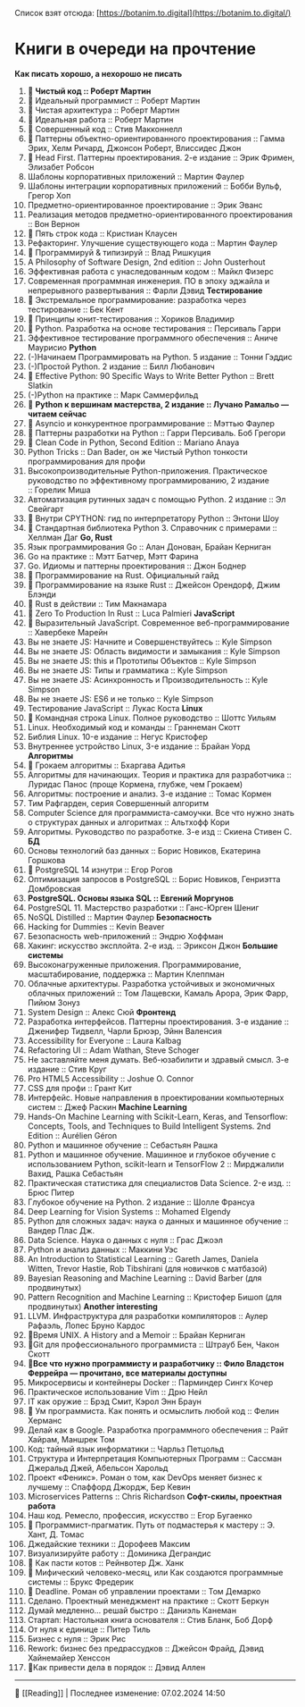 Список взят отсюда: [https://botanim.to.digital](https://botanim.to.digital/)
# **Книги в очереди на прочтение**
**Как писать хорошо, а нехорошо не писать**
1. 📗 **Чистый код :: Роберт Мартин**
2. 📗 Идеальный программист :: Роберт Мартин
3. 📗 Чистая архитектура :: Роберт Мартин
4. 📗 Идеальная работа :: Роберт Мартин
5. 📗 Совершенный код :: Стив Макконнелл
6. 📗 Паттерны объектно-ориентированного проектирования :: Гамма Эрих, Хелм Ричард, Джонсон Роберт, Влиссидес Джон
7. 📗 Head First. Паттерны проектирования. 2-е издание :: Эрик Фримен, Элизабет Робсон
8. Шаблоны корпоративных приложений :: Мартин Фаулер
9. Шаблоны интеграции корпоративных приложений :: Бобби Вульф, Грегор Хоп
10. Предметно-ориентированное проектирование :: Эрик Эванс
11. Реализация методов предметно-ориентированного проектирования :: Вон Вернон
12. 📗 Пять строк кода :: Кристиан Клаусен
13. Рефакторинг. Улучшение существующего кода :: Мартин Фаулер
14. 📗 Программируй & типизируй :: Влад Ришкуция
15. A Philosophy of Software Design, 2nd edition :: John Ousterhout
16. Эффективная работа с унаследованным кодом :: Майкл Физерс
17. Современная программная инженерия. ПО в эпоху эджайла и непрерывного развертывания :: Фарли Дэвид
**Тестирование**
1. 📗 Экстремальное программирование: разработка через тестирование :: Бек Кент
2. 📗 Принципы юнит-тестирования :: Хориков Владимир
3. 📗 Python. Разработка на основе тестирования :: Персиваль Гарри
4. Эффективное тестирование программного обеспечения :: Аниче Маурисио
**Python**
1. (-)Начинаем Программировать на Python. 5 издание :: Тонни Гэддис
2. (-)Простой Python. 2 издание :: Билл Любанович
3. 📗 Effective Python: 90 Specific Ways to Write Better Python :: Brett Slatkin
4. (-)Python на практике :: Марк Саммерфильд
5. 📗 **Python к вершинам мастерства, 2 издание :: Лучано Рамальо — читаем сейчас**
6. 📗 Asyncio и конкурентное программирование :: Мэттью Фаулер
7. 📗 Паттерны разработки на Python :: Гарри Персиваль. Боб Грегори
8. 📗 Clean Code in Python, Second Edition :: Mariano Anaya
9. Python Tricks :: Dan Bader, он же Чистый Python тонкости программирования для профи
10. Высокопроизводительные Python-приложения. Практическое руководство по эффективному программированию, 2 издание :: Горелик Миша
11. Автоматизация рутинных задач с помощью Python. 2 издание :: Эл Свейгарт
12. 📗 Внутри CPYTHON: гид по интерпретатору Python :: Энтони Шоу
13. 📗 Стандартная библиотека Python 3. Справочник с примерами :: Хеллман Даг
**Go, Rust**
1. Язык программирования Go :: Алан Донован, Брайан Керниган
2. Go на практике :: Мэтт Батчер, Мэтт Фарина
3. Go. Идиомы и паттерны проектирования :: Джон Боднер
4. 📗 Программирование на Rust. Официальный гайд
5. 📗 Программирование на языке Rust :: Джейсон Орендорф, Джим Блэнди
6. 📗 Rust в действии :: Тим Макнамара
7. 📗 Zero To Production In Rust :: Luca Palmieri
**JavaScript**
1. 📗 Выразительный JavaScript. Современное веб-программирование :: Хавербеке Марейн
2. Вы не знаете JS: Начните и Совершенствуйтесь :: Kyle Simpson
3. Вы не знаете JS: Область видимости и замыкания :: Kyle Simpson
4. Вы не знаете JS: this и Прототипы Объектов :: Kyle Simpson
5. Вы не знаете JS: Типы и грамматика :: Kyle Simpson
6. Вы не знаете JS: Асинхронность и Производительность :: Kyle Simpson
7. Вы не знаете JS: ES6 и не только :: Kyle Simpson
8. Тестирование JavaScript :: Лукас Коста
**Linux**
1. 📗 Командная строка Linux. Полное руководство :: Шоттс Уильям
2. Linux. Необходимый код и команды :: Граннеман Скотт
3. Библия Linux. 10-е издание :: Негус Кристофер
4. Внутреннее устройство Linux, 3-е издание :: Брайан Уорд
**Алгоритмы**
1. 📗 Грокаем алгоритмы :: Бхаргава Адитья
2. Алгоритмы для начинающих. Теория и практика для разработчика :: Луридас Панос (проще Кормена, глубже, чем Грокаем)
3. Алгоритмы: построение и анализ. 3-е издание :: Томас Кормен
4. Тим Рафгарден, серия Совершенный алгоритм
5. Computer Science для программиста-самоучки. Все что нужно знать о структурах данных и алгоритмах :: Альтхофф Кори
6. Алгоритмы. Руководство по разработке. 3-е изд :: Скиена Стивен С.
**БД**
1. Основы технологий баз данных :: Борис Новиков, Екатерина Горшкова
2. 📗 PostgreSQL 14 изнутри :: Егор Рогов
3. Оптимизация запросов в PostgreSQL :: Борис Новиков, Генриэтта Домбровская
4. **PostgreSQL. Основы языка SQL :: Евгений Моргунов** 
5. PostgreSQL 11. Мастерство разработки :: Ганс-Юрген Шениг
6. NoSQL Distilled :: Мартин Фаулер
**Безопасность**
1. Hacking for Dummies :: Kevin Beaver
2. Безопасность web-приложений :: Эндрю Хоффман
3. Хакинг: искусство эксплойта. 2-е изд. :: Эриксон Джон
**Большие системы**
1. Высоконагруженные приложения. Программирование, масштабирование, поддержка :: Мартин Клеппман
2. Облачные архитектуры. Разработка устойчивых и экономичных облачных приложений :: Том Лащевски, Камаль Арора, Эрик Фарр, Пийюм Зонуз
3. System Design :: Алекс Сюй
**Фронтенд**
1. Разработка интерфейсов. Паттерны проектирования. 3-е издание :: Дженифер Тидвелл, Чарли Брюэр, Эйнн Валенсия
2. Accessibility for Everyone :: Laura Kalbag
3. Refactoring UI :: Adam Wathan, Steve Schoger
4. Не заставляйте меня думать. Веб-юзабилити и здравый смысл. 3-е издание :: Стив Круг
5. Pro HTML5 Accessibility :: Joshue O. Connor
6. CSS для профи :: Грант Кит
7. Интерфейс. Новые направления в проектировании компьютерных систем :: Джеф Раскин
**Machine Learning**
1. Hands-On Machine Learning with Scikit-Learn, Keras, and Tensorflow: Concepts, Tools, and Techniques to Build Intelligent Systems. 2nd Edition :: Aurélien Géron
2. Python и машинное обучение :: Себастьян Рашка
3. Python и машинное обучение. Машинное и глубокое обучение с использованием Python, scikit-learn и TensorFlow 2 :: Мирджалили Вахид, Рашка Себастьян
4. Практическая статистика для специалистов Data Science. 2-е изд. :: Брюс Питер
5. Глубокое обучение на Python. 2 издание :: Шолле Франсуа
6. Deep Learning for Vision Systems :: Mohamed Elgendy
7. Python для сложных задач: наука о данных и машинное обучение :: Вандер Плас Дж.
8. Data Science. Наука о данных с нуля :: Грас Джоэл
9. Python и анализ данных :: Маккини Уэс
10. An Introduction to Statistical Learning :: Gareth James, Daniela Witten, Trevor Hastie, Rob Tibshirani (для новичков с матбазой)
11. Bayesian Reasoning and Machine Learning :: David Barber (для продвинутых)
12. Pattern Recognition and Machine Learning :: Кристофер Бишоп (для продвинутых)
**Another interesting**
1. LLVM. Инфраструктура для разработки компиляторов :: Аулер Рафаэль, Лопес Бруно Кардос
2. 📗Время UNIX. A History and a Memoir :: Брайан Керниган
3. 📗Git для профессионального программиста :: Штрауб Бен, Чакон Скотт
4. 📗**Все что нужно программисту и разработчику :: Фило Владстон Феррейра — прочитано, все материалы доступны**
5. Микросервисы и контейнеры Docker :: Парминдер Сингх Кочер
6. Практическое использование Vim :: Дрю Нейл
7. IT как оружие :: Брэд Смит, Кэрол Энн Браун
8. 📗 Ум программиста. Как понять и осмыслить любой код :: Фелин Херманс
9. Делай как в Google. Разработка программного обеспечения :: Райт Хайрам, Маншрек Том
10. Код: тайный язык информатики :: Чарльз Петцольд
11. Структура и Интерпретация Компьютерных Программ :: Сассман Джеральд Джей, Абельсон Харольд
12. Проект «Феникс». Роман о том, как DevOps меняет бизнес к лучшему :: Спаффорд Джордж, Бер Кевин
13. Microservices Patterns :: Chris Richardson
**Софт-скилы, проектная работа**
1. Наш код. Ремесло, профессия, искусство :: Егор Бугаенко
2. 📗 Программист-прагматик. Путь от подмастерья к мастеру :: Э. Хант, Д. Томас
3. Джедайские техники :: Дорофеев Максим
4. Визуализируйте работу :: Доминика Деграндис
5. 📗 Как пасти котов :: Рейнвотер Дж. Ханк
6. 📗 Мифический человеко-месяц, или Как создаются программные системы :: Брукс Фредерик
7. 📗 Deadline. Роман об управлении проектами :: Том Демарко
8. Сделано. Проектный менеджмент на практике :: Скотт Беркун
9. Думай медленно… решай быстро :: Даниэль Канеман
10. Стартап: Настольная книга основателя :: Стив Бланк, Боб Дорф
11. От нуля к единице :: Питер Тиль
12. Бизнес с нуля :: Эрик Рис
13. Rework: бизнес без предрассудков :: Джейсон Фрайд, Дэвид Хайнемайер Хенссон
14. 📗Как привести дела в порядок :: Дэвид Аллен

----
📂 [[Reading]] | Последнее изменение: 07.02.2024 14:50